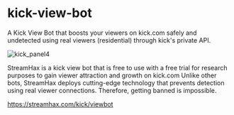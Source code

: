 # kick-view-bot
A Kick View Bot that boosts your viewers on kick.com safely and undetected using real viewers (residential) through kick's private API.

![kick_panel4](https://github.com/StreamHax19/kick-view-bot/assets/168695914/9fe59470-71dd-4706-8742-a2d52612d5ff)

StreamHax is a kick view bot that is free to use with a free trial for research purposes to gain viewer attraction and growth on kick.com
Unlike other bots, StreamHax deploys cutting-edge technology that prevents detection using real viewer connections. Therefore, getting banned is impossible.

https://streamhax.com/kick/viewbot
